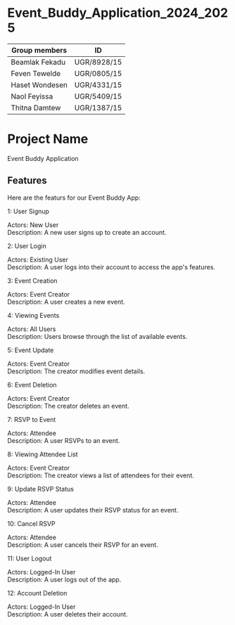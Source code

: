 # Event_Buddy_Application_2024_2025

| Group members  |     ID        |
|----------------|---------------|
| Beamlak Fekadu | UGR/8928/15   |
| Feven Tewelde  | UGR/0805/15   |
| Haset Wondesen | UGR/4331/15   |
| Naol Feyissa   | UGR/5409/15   |
| Thitna Damtew  | UGR/1387/15   |

#  Project Name
Event Buddy Application

## Features  
Here are the featurs for our Event Buddy App:

1: User Signup

Actors: New User<br>
Description: A new user signs up to create an account.

2: User Login

Actors: Existing User<br>
Description: A user logs into their account to access the app's features.

3: Event Creation

Actors: Event Creator<br>
Description: A user creates a new event.

4: Viewing Events

Actors: All Users<br>
Description: Users browse through the list of available events.

5: Event Update

Actors: Event Creator<br>
Description: The creator modifies event details.

6: Event Deletion

Actors: Event Creator<br>
Description: The creator deletes an event.

7: RSVP to Event

Actors: Attendee<br>
Description: A user RSVPs to an event.

8: Viewing Attendee List

Actors: Event Creator<br>
Description: The creator views a list of attendees for their event.

9: Update RSVP Status

Actors: Attendee<br>
Description: A user updates their RSVP status for an event.

10: Cancel RSVP

Actors: Attendee<br>
Description: A user cancels their RSVP for an event.

11: User Logout

Actors: Logged-In User<br>
Description: A user logs out of the app.

12: Account Deletion

Actors: Logged-In User<br>
Description: A user deletes their account.


